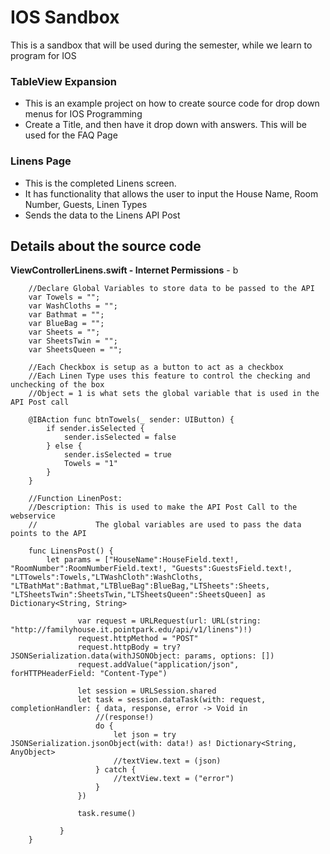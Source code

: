 # IOS Sandbox
This is a sandbox that will be used during the semester, while we learn to program for IOS

### TableView Expansion
- This is an example project on how to create source code for drop down menus for IOS Programming
- Create a Title, and then have it drop down with answers. This will be used for the FAQ Page

### Linens Page
- This is the completed Linens screen.
- It has functionality that allows the user to input the House Name, Room Number, Guests, Linen Types
- Sends the data to the Linens API Post

## Details about the source code
**ViewControllerLinens.swift - Internet Permissions** -  b
```
    //Declare Global Variables to store data to be passed to the API
    var Towels = "";
    var WashCloths = "";
    var Bathmat = "";
    var BlueBag = "";
    var Sheets = "";
    var SheetsTwin = "";
    var SheetsQueen = "";
    
    //Each Checkbox is setup as a button to act as a checkbox
    //Each Linen Type uses this feature to control the checking and unchecking of the box
    //Object = 1 is what sets the global variable that is used in the API Post call
    
    @IBAction func btnTowels(_ sender: UIButton) {
        if sender.isSelected {
            sender.isSelected = false
        } else {
            sender.isSelected = true
            Towels = "1"
        }
    }
    
    //Function LinenPost: 
    //Description: This is used to make the API Post Call to the webservice
    //             The global variables are used to pass the data points to the API
    
    func LinensPost() {
        let params = ["HouseName":HouseField.text!, "RoomNumber":RoomNumberField.text!, "Guests":GuestsField.text!, "LTTowels":Towels,"LTWashCloth":WashCloths, "LTBathMat":Bathmat,"LTBlueBag":BlueBag,"LTSheets":Sheets, "LTSheetsTwin":SheetsTwin,"LTSheetsQueen":SheetsQueen] as Dictionary<String, String>

               var request = URLRequest(url: URL(string: "http://familyhouse.it.pointpark.edu/api/v1/linens")!)
               request.httpMethod = "POST"
               request.httpBody = try? JSONSerialization.data(withJSONObject: params, options: [])
               request.addValue("application/json", forHTTPHeaderField: "Content-Type")

               let session = URLSession.shared
               let task = session.dataTask(with: request, completionHandler: { data, response, error -> Void in
                   //(response!)
                   do {
                       let json = try JSONSerialization.jsonObject(with: data!) as! Dictionary<String, AnyObject>
                       //textView.text = (json)
                   } catch {
                       //textView.text = ("error")
                   }
               })

               task.resume()

           }
    }

```

